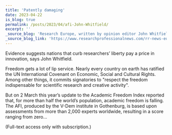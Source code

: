 ```yaml
---
title: 'Patently damaging'
date: 2023-04-22
is_blog: true
permalink: /posts/2023/04/afi-John-Whitfield/
excerpt: ''
_source_blog: 'Research Europe, written by opinion editor John Whitfield'
_source_blog_link: 'https://www.researchprofessionalnews.com/rr-news-europe-views-of-europe-2023-4-patently-damaging/'
---
```


Evidence suggests nations that curb researchers’ liberty pay a price in innovation, says John Whitfield.

Freedom gets a lot of lip service. Nearly every country on earth has ratified the UN International Covenant on Economic, Social and Cultural Rights. Among other things, it commits signatories to "respect the freedom indispensable for scientific research and creative activity". 

But on 2 March this year’s update to the Academic Freedom Index reported that, for more than half the world’s population, academic freedom is falling. The AFI, produced by the V-Dem institute in Gothenburg, is based upon assessments from more than 2,000 experts worldwide, resulting in a score ranging from zero...

(Full-text access only with subscription.)
